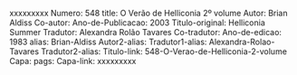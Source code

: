 xxxxxxxxx
Numero: 548
title: O Verão de Helliconia 2º volume
Autor: Brian Aldiss
Co-autor: 
Ano-de-Publicacao: 2003
Titulo-original: Helliconia Summer
Tradutor: Alexandra Rolão Tavares
Co-tradutor: 
Ano-de-edicao: 1983
alias: Brian-Aldiss
Autor2-alias: 
Tradutor1-alias: Alexandra-Rolao-Tavares
Tradutor2-alias: 
Titulo-link: 548-O-Verao-de-Helliconia-2-volume
Capa: 
pags: 
Capa-link: 
xxxxxxxxx